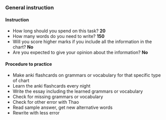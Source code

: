 ### General instruction



#### Instruction

* How long should you spend on this task? **20**
* How many words do you need to write? **150**
* Will you score higher marks if you include all the information in the chart? **No**
* Are you expected to give your opinion about the information? **No**

#### Procedure to practice

* Make anki flashcards on grammars or vocabulary for that specific type of chart
* Learn the anki flashcards every night
* Write the essay including the learned grammars or vocabulary
* Check for missing grammars or vocabulary
* Check for other error with Thao
* Read sample answer, get new alternative words
* Rewrite with less error
